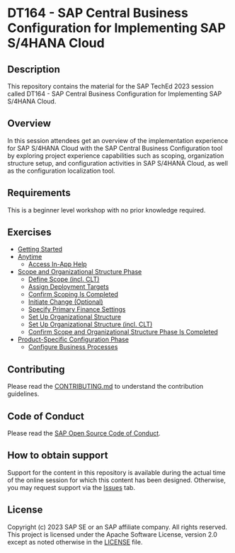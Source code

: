# DT164 - SAP Central Business Configuration for Implementing SAP S/4HANA Cloud

## Description

This repository contains the material for the SAP TechEd 2023 session called DT164 - SAP Central Business Configuration for Implementing SAP S/4HANA Cloud.  

## Overview

In this session attendees get an overview of the implementation experience for SAP S/4HANA Cloud with the SAP Central Business Configuration tool by exploring project experience capabilities such as scoping, organization structure setup, and configuration activities in SAP S/4HANA Cloud, as well as the configuration localization tool.

## Requirements

This is a beginner level workshop with no prior knowledge required.

## Exercises

- [Getting Started](exercises/ex0/)
- [Anytime](exercises/ex1/)​
    - [Access In-App Help](exercises/ex1#exercise-11-sub-exercise-1-access-in-app-help)​
- [Scope and Organizational Structure Phase​](exercises/ex2/)
    - [Define Scope (incl. CLT)​](exercises/ex2#exercise-21-define-scopeincl-clt)
    - [Assign Deployment Targets​](exercises/ex2#exercise-22-assign-deployment-targets)
    - [Confirm Scoping Is Completed](exercises/ex2#exercise-11-sub-exercise-2-description)​
    - [Initiate Change (Optional)​](exercises/ex2#exercise-11-sub-exercise-2-description)
    - [Specify Primary Finance Settings​](exercises/ex2#exercise-11-sub-exercise-2-description)
    - [Set Up Organizational Structure​](exercises/ex2#exercise-11-sub-exercise-2-description)
    - [Set Up Organizational Structure (incl. CLT)​](exercises/ex2#exercise-11-sub-exercise-2-description)
    - [Confirm Scope and Organizational Structure Phase Is Completed​](exercises/ex2#exercise-11-sub-exercise-2-description)
- [Product-Specific Configuration Phase​](exercises/ex3/)
    - [Configure Business Processes​](exercises/ex3#exercise-11-sub-exercise-3-description)

  
## Contributing
Please read the [CONTRIBUTING.md](./CONTRIBUTING.md) to understand the contribution guidelines.

## Code of Conduct
Please read the [SAP Open Source Code of Conduct](https://github.com/SAP-samples/.github/blob/main/CODE_OF_CONDUCT.md).

## How to obtain support

Support for the content in this repository is available during the actual time of the online session for which this content has been designed. Otherwise, you may request support via the [Issues](../../issues) tab.

## License
Copyright (c) 2023 SAP SE or an SAP affiliate company. All rights reserved. This project is licensed under the Apache Software License, version 2.0 except as noted otherwise in the [LICENSE](LICENSES/Apache-2.0.txt) file.
